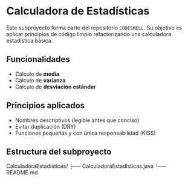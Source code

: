# Calculadora de Estadísticas
Este subproyecto forma parte del repositorio `CODESMELL`. Su objetivo es aplicar principios de código limpio refactorizando una calculadora estadística básica.

## Funcionalidades
- Cálculo de **media**
- Cálculo de **varianza**
- Cálculo de **desviación estándar**

## Principios aplicados
- Nombres descriptivos (legible antes que conciso)
- Evitar duplicación (DRY)
- Funciones pequeñas y con única responsabilidad (KISS)

## Estructura del subproyecto
CalculadoraEstadisticas/
├── CalculadoraEstadisticas.java
└── README.md